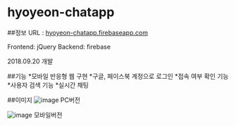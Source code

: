 # hyoyeon-chatapp

##정보
URL : [hyoyeon-chatapp.firebaseapp.com](https://hyoyeon-chatapp.firebaseapp.com/)

Frontend: jQuery
Backend: firebase

2018.09.20 개발

##기능
*모바일 반응형 웹 구현
*구글, 페이스북 계정으로 로그인
*접속 여부 확인 기능
*사용자 검색 기능
*실시간 채팅

##이미지
![image](https://github.com/yoonhyoyeon/hyoyeon-chatapp/assets/30565205/b94d045d-b69e-4e00-b954-da905aa93683)
PC버전

![image](https://github.com/yoonhyoyeon/hyoyeon-chatapp/assets/30565205/5b6dc75a-0bf1-4ff1-a649-185d24c765a7)
모바일버전
